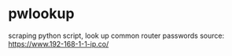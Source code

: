 # pwlookup

scraping python script, look up common router passwords
source: https://www.192-168-1-1-ip.co/
